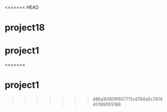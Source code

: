 <<<<<<< HEAD
# project18
# project1
=======
# project1
>>>>>>> d8ba1b190ff607711cd784a5c741440189055166
